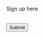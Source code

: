 Sign up here


<form action="?" method="POST">
  <div class="g-recaptcha" data-sitekey="6LcUBQ0aAAAAAEGdQXbsNZDzQd65tt0i3XG4jfPo" data-callback="test"></div>
  <br/>
  <input type="submit" value="Submit">
</form>

<script>
  function test() {
    console.log(g-recaptcha)
  }
</script>
